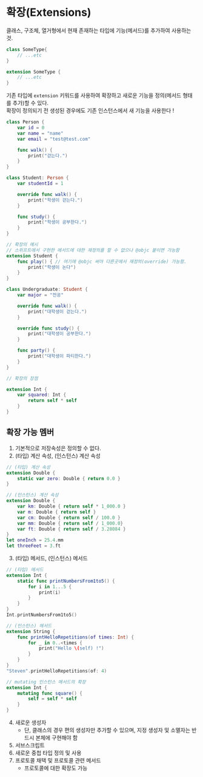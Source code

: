 # 확장(Extensions)
클래스, 구조체, 열거형에서 현재 존재하는 타입에 기능(메서드)를 추가하여 사용하는 것.
```swift
class SomeType{
    // ...etc
}

extension SomeType {
    // ...etc
}
```
기존 타입에 `extension` 키워드를 사용하여 확장하고 새로운 기능을 정의(메서드 형태를 추가)할 수 있다.<br>
확장이 정의되기 전 생성된 경우에도 기존 인스턴스에서 새 기능을 사용한다 !
```swift
class Person {
    var id = 0
    var name = "name"
    var email = "test@test.com"

    func walk() {
        print("걷는다.")
    }
}

class Student: Person {
    var studentId = 1

    override func walk() {
        print("학생이 걷는다.")
    }

    func study() {
        print("학생이 공부한다.")
    }
}

// 확장의 예시
// 스위프트에서 구현한 메서드에 대한 재정의를 할 수 없으나 @objc 붙이면 가능함
extension Student {
    func play() { // 여기에 @objc 써야 다른곳에서 재정의(override) 가능함.
        print("학생이 논다")
    }
}

class Undergraduate: Student {
    var major = "전공"

    override func walk() {
        print("대학생이 걷는다.")
    }

    override func study() {
        print("대학생이 공부한다.")
    }

    func party() {
        print("대학생이 파티한다.")
    }
}

// 확장의 장점

extension Int {
    var squared: Int {
        return self * self
    }
}
```

## 확장 가능 멤버
1. 기본적으로 저장속성은 정의할 수 없다.
2. (타입) 계산 속성, (인스턴스) 계산 속성
```swift
// (타입) 계산 속성
extension Double {
    static var zero: Double { return 0.0 }
}

// (인스턴스) 계산 속성
extension Double {
    var km: Double { return self * 1_000.0 }
    var m: Double { return self }
    var cm: Double { return self / 100.0 }
    var mm: Double { return self / 1_000.0}
    var ft: Double { return self / 3.28084 }
}
let oneInch = 25.4.mm
let threeFeet = 3.ft
```
3. (타입) 메서드, (인스턴스) 메서드
```swift
// (타입) 메서드
extension Int {
    static func printNumbersFrom1to5() {
        for i in 1...5 {
            print(i)
        }
    }
}
Int.printNumbersFrom1to5()

// (인스턴스) 메서드
extension String {
    func printHelloRepetitions(of times: Int) {
        for _ in 0..<times {
            print("Hello \(self) !")
        }
    }
}
"Steven".printHelloRepetitions(of: 4)

// mutating 인스턴스 메서드의 확장
extension Int {
    mutating func square() {
        self = self * self
    }
}
```
4. 새로운 생성자
    - 단, 클래스의 경우 편의 생성자만 추가할 수 있으며, 지정 생성자 및 소멸자는 반드시 본체에 구현해야 함
5. 서브스크립트
6. 새로운 중첩 타입 정의 및 사용
7. 프로토콜 채택 및 프로토콜 관련 메서드
    - 프로토콜에 대한 확장도 가능
